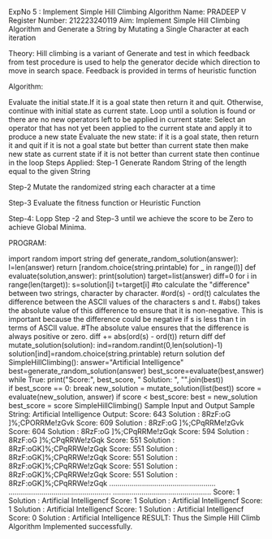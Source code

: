 ExpNo 5 : Implement Simple Hill Climbing Algorithm
Name: PRADEEP V
Register Number: 212223240119
Aim:
Implement Simple Hill Climbing Algorithm and Generate a String by Mutating a Single Character at each iteration

Theory:
Hill climbing is a variant of Generate and test in which feedback from test procedure is used to help the generator decide which direction to move in search space. Feedback is provided in terms of heuristic function

Algorithm:

Evaluate the initial state.If it is a goal state then return it and quit. Otherwise, continue with initial state as current state.
Loop until a solution is found or there are no new operators left to be applied in current state:
Select an operator that has not yet been applied to the current state and apply it to produce a new state
Evaluate the new state:
if it is a goal state, then return it and quit
if it is not a goal state but better than current state then make new state as current state
if it is not better than current state then continue in the loop
Steps Applied:
Step-1
Generate Random String of the length equal to the given String

Step-2
Mutate the randomized string each character at a time

Step-3
Evaluate the fitness function or Heuristic Function

Step-4:
Lopp Step -2 and Step-3 until we achieve the score to be Zero to achieve Global Minima.

PROGRAM:

import random
import string
def generate_random_solution(answer):
    l=len(answer)
    return [random.choice(string.printable) for _ in range(l)]
def evaluate(solution,answer):
    print(solution)
    target=list(answer)
    diff=0
    for i in range(len(target)):
        s=solution[i]
        t=target[i]
        #to calculate the "difference" between two strings, character by character.
        #ord(s) - ord(t) calculates the difference between the ASCII values of the characters s and t.
         #abs() takes the absolute value of this difference to ensure that it is non-negative. This is important because the difference could be negative if s is less than t in terms of ASCII value.
         #The absolute value ensures that the difference is always positive or zero.
        diff += abs(ord(s) - ord(t))    return diff
def mutate_solution(solution):
    ind=random.randint(0,len(solution)-1)
    solution[ind]=random.choice(string.printable)
    return solution
def SimpleHillClimbing():
    answer="Artificial Intelligence"
    best=generate_random_solution(answer)
    best_score=evaluate(best,answer)
    while True:
       print("Score:", best_score, " Solution: ", "".join(best))  
       if best_score == 0:
           break
       new_solution = mutate_solution(list(best))
       score = evaluate(new_solution, answer)
       if score < best_score:
           best = new_solution
           best_score = score
SimpleHillClimbing()
Sample Input and Output
Sample String:
Artificial Intelligence
Output:
Score: 643 Solution : 8RzF:oG ]%;CPORRMe!zGvk
Score: 609 Solution : 8RzF:oG ]%;CPqRRMe!zGvk
Score: 604 Solution : 8RzF:oG ]%;CPqRRMe!zGqk
Score: 594 Solution : 8RzF:oG ]%;CPqRRWe!zGqk
Score: 551 Solution : 8RzF:oGK]%;CPqRRWe!zGqk
Score: 551 Solution : 8RzF:oGK]%;CPqRRWe!zGqk
Score: 551 Solution : 8RzF:oGK]%;CPqRRWe!zGqk
Score: 551 Solution : 8RzF:oGK]%;CPqRRWe!zGqk
Score: 551 Solution : 8RzF:oGK]%;CPqRRWe!zGqk
....................................................
..................................................
................................................
Score: 1 Solution : Artificial Intelligencf
Score: 1 Solution : Artificial Intelligencf
Score: 1 Solution : Artificial Intelligencf
Score: 1 Solution : Artificial Intelligencf
Score: 0 Solution : Artificial Intelligence
RESULT:
Thus the Simple Hill Climb Algorithm Implemented successfully.
